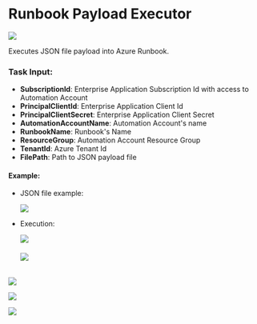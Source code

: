 # Runbook Payload Executor
![](https://generalpdsharedsa.blob.core.windows.net/runbookpayloadexecutor/icon_min.png)



Executes JSON file payload into Azure Runbook.



### Task Input:

- **SubscriptionId**: Enterprise Application Subscription Id with access to Automation Account 
- **PrincipalClientId**: Enterprise Application Client Id
- **PrincipalClientSecret**: Enterprise Application Client Secret
- **AutomationAccountName**: Automation Account's name
- **RunbookName**: Runbook's Name
- **ResourceGroup**: Automation Account Resource Group
- **TenantId**: Azure Tenant Id
- **FilePath**: Path to JSON payload file



#### **Example:**

- JSON file example:

  ![](https://generalpdsharedsa.blob.core.windows.net/runbookpayloadexecutor/1.PNG)

- Execution:

  ![](https://generalpdsharedsa.blob.core.windows.net/runbookpayloadexecutor/2.png)

  ###### ![](https://generalpdsharedsa.blob.core.windows.net/runbookpayloadexecutor/3.png)

![](https://generalpdsharedsa.blob.core.windows.net/runbookpayloadexecutor/4.PNG)

![](https://generalpdsharedsa.blob.core.windows.net/runbookpayloadexecutor/5.PNG)

![](https://generalpdsharedsa.blob.core.windows.net/runbookpayloadexecutor/6.PNG)